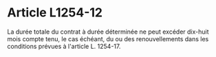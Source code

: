 # Article L1254-12

La durée totale du contrat à durée déterminée ne peut excéder dix-huit mois compte tenu, le cas échéant, du ou des renouvellements dans les conditions prévues à l'article L. 1254-17.